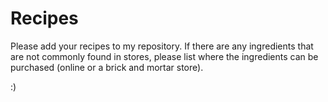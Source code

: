# Recipes

Please add your recipes to my repository. If there are any ingredients that are not commonly found in stores, please list where the ingredients can be purchased (online or a brick and mortar store). 

:)
